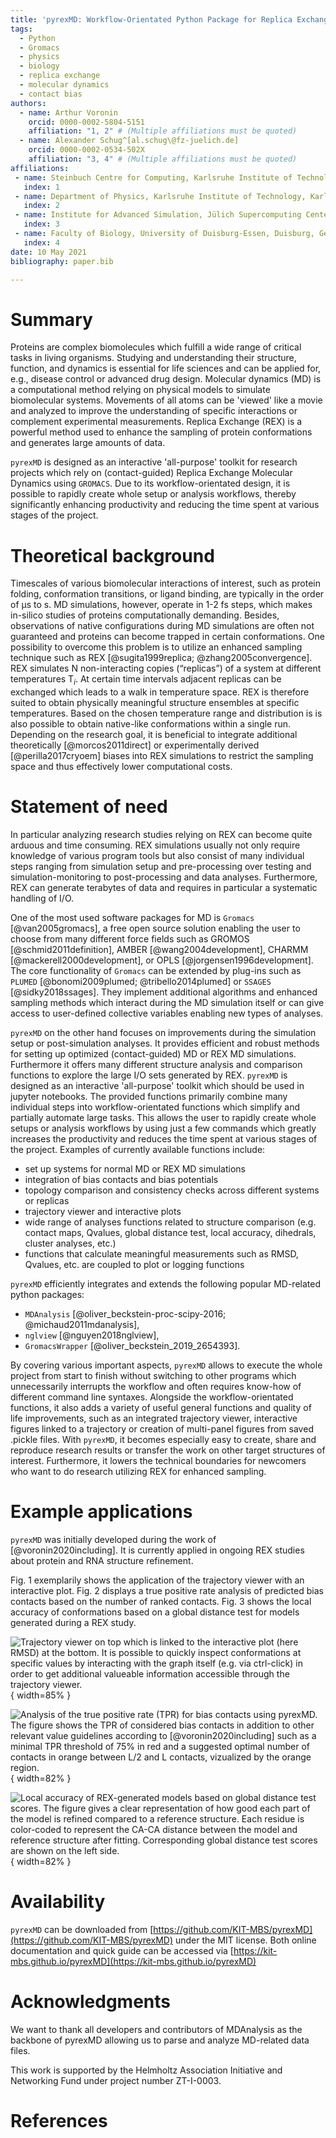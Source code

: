 ```yaml
---
title: 'pyrexMD: Workflow-Orientated Python Package for Replica Exchange Molecular Dynamics'
tags:
  - Python
  - Gromacs
  - physics
  - biology
  - replica exchange
  - molecular dynamics
  - contact bias
authors:
  - name: Arthur Voronin
    orcid: 0000-0002-5804-5151
    affiliation: "1, 2" # (Multiple affiliations must be quoted)
  - name: Alexander Schug^[al.schug\@fz-juelich.de]
    orcid: 0000-0002-0534-502X
    affiliation: "3, 4" # (Multiple affiliations must be quoted)
affiliations:
 - name: Steinbuch Centre for Computing, Karlsruhe Institute of Technology, Eggenstein-Leopoldshafen, Germany
   index: 1
 - name: Department of Physics, Karlsruhe Institute of Technology, Karlsruhe, Germany
   index: 2
 - name: Institute for Advanced Simulation, Jülich Supercomputing Center, Jülich, Germany
   index: 3
 - name: Faculty of Biology, University of Duisburg-Essen, Duisburg, Germany
   index: 4
date: 10 May 2021
bibliography: paper.bib

---
```


# Summary

Proteins are complex biomolecules which fulfill a wide range of critical tasks
in living organisms. Studying and understanding their structure, function, and
dynamics is essential for life sciences and can be applied for, e.g., disease
control or advanced drug design. Molecular dynamics (MD) is a computational
method relying on physical models to simulate biomolecular systems. Movements of
all atoms can be 'viewed' like a movie and analyzed to improve the understanding
of specific interactions or complement experimental measurements. Replica
Exchange (REX) is a powerful method used to enhance the sampling of protein
conformations and generates large amounts of data.

`pyrexMD` is designed as an interactive 'all-purpose' toolkit for research
projects which rely on (contact-guided) Replica Exchange Molecular Dynamics
using `GROMACS`. Due to its workflow-orientated design, it is possible to
rapidly create whole setup or analysis workflows, thereby significantly
enhancing productivity and reducing the time spent at various stages of the
project.


# Theoretical background

Timescales of various biomolecular interactions of interest, such as protein
folding, conformation transitions, or ligand binding, are typically in the order
of µs to s. MD simulations, however, operate in 1-2 fs steps, which makes
in-silico studies of proteins computationally demanding. Besides, observations
of native configurations during MD simulations are often not guaranteed and
proteins can become trapped in certain conformations. One possibility to
overcome this problem is to utilize an enhanced sampling technique such as REX
[@sugita1999replica; @zhang2005convergence]. REX simulates N non-interacting
copies (“replicas”) of a system at different temperatures T$_i$. At certain time
intervals adjacent replicas can be exchanged which leads to a walk in
temperature space. REX is therefore suited to obtain physically meaningful
structure ensembles at specific temperatures. Based on the chosen temperature
range and distribution is is also possible to obtain native-like conformations
within a single run. Depending on the research goal, it is beneficial to
integrate additional theoretically [@morcos2011direct] or experimentally derived
[@perilla2017cryoem] biases into REX simulations to restrict the sampling space
and thus effectively lower computational costs.


# Statement of need

In particular analyzing research studies relying on REX can become quite arduous
and time consuming. REX simulations usually not only require knowledge of
various program tools but also consist of many individual steps ranging from
simulation setup and pre-processing over testing and simulation-monitoring to
post-processing and data analyses. Furthermore, REX can generate terabytes of
data and requires in particular a systematic handling of I/O.

One of the most used software packages for MD is `Gromacs` [@van2005gromacs],
a free open source solution enabling the user to choose from many different
force fields such as  GROMOS [@schmid2011definition], AMBER
[@wang2004development], CHARMM [@mackerell2000development], or OPLS
[@jorgensen1996development]. The core functionality of `Gromacs` can be extended
by plug-ins such as `PLUMED` [@bonomi2009plumed; @tribello2014plumed] or
`SSAGES` [@sidky2018ssages]. They implement additional algorithms and enhanced
sampling methods which interact during the MD simulation itself or can give
access to user-defined collective variables enabling new types of analyses.

`pyrexMD` on the other hand focuses on improvements during the simulation setup
or post-simulation analyses. It provides efficient and robust methods for
setting up optimized (contact-guided) MD or REX MD simulations. Furthermore it
offers many different structure analysis and comparison functions to explore the
large I/O sets generated by REX. `pyrexMD` is designed as an interactive
'all-purpose' toolkit which should be used in jupyter notebooks. The provided
functions primarily combine many individual steps into workflow-orientated
functions which simplify and partially automate large tasks. This allows the
user to rapidly create whole setups or analysis workflows by using just a few
commands which greatly increases the productivity and reduces the time spent at
various stages of the project. Examples of currently available functions include:

- set up systems for normal MD or REX MD simulations
- integration of bias contacts and bias potentials
- topology comparison and consistency checks across different systems or replicas
- trajectory viewer and interactive plots
- wide range of analyses functions related to structure comparison (e.g. contact
maps, Qvalues, global distance test, local accuracy, dihedrals, cluster
analyses, etc.)
- functions that calculate meaningful measurements such as RMSD, Qvalues, etc. are
coupled to plot or logging functions

`pyrexMD` efficiently integrates and extends the following popular MD-related
python packages:

- `MDAnalysis` [@oliver_beckstein-proc-scipy-2016; @michaud2011mdanalysis],
- `nglview` [@nguyen2018nglview],
- `GromacsWrapper` [@oliver_beckstein_2019_2654393].

By covering various important aspects, `pyrexMD` allows to execute the whole project
from start to finish without switching to other programs which unnecessarily
interrupts the workflow and often requires know-how of different command line
syntaxes. Alongside the workflow-orientated functions, it also adds a variety of
useful general functions and quality of life improvements, such as an integrated trajectory
viewer, interactive figures linked to a trajectory or creation of multi-panel
figures from saved .pickle files. With `pyrexMD`, it becomes especially easy to
create, share and reproduce research results or transfer the work on other
target structures of interest. Furthermore, it lowers the technical boundaries
for newcomers who want to do research utilizing REX for enhanced sampling.

# Example applications

`pyrexMD` was initially developed during the work of [@voronin2020including]. It
is currently applied in ongoing REX studies about protein and RNA structure
refinement.

Fig. 1 exemplarily shows the application of the trajectory viewer with an
interactive plot. Fig. 2 displays a true positive rate analysis of predicted
bias contacts based on the number of ranked contacts. Fig. 3 shows the local
accuracy of conformations based on a global distance test for models generated
during a REX study.

![Trajectory viewer on top which is linked to the interactive plot (here RMSD)
at the bottom. It is possible to quickly inspect conformations at specific values by
interacting with the graph itself (e.g. via ctrl-click) in order to get
additional valueable information accessible through the trajectory
viewer.](paper_figs/fig1.png){ width=85% }

![Analysis of the true positive rate (TPR) for bias contacts using `pyrexMD`.
The figure shows the TPR of considered bias contacts in addition to other
relevant value guidelines according to [@voronin2020including] such as a minimal
TPR threshold of 75% in red and a suggested optimal number of contacts in orange
between L/2 and L contacts, vizualized by the orange
region.](paper_figs/fig2.png){ width=82% }

![Local accuracy of REX-generated models based on global distance test scores.
The figure gives a clear representation of how good each part of the model is
refined compared to a reference structure. Each residue is color-coded to
represent the CA-CA distance between the model and reference structure after
fitting. Corresponding global distance test scores are shown on the left
side.](paper_figs/fig3.png){ width=82% }

# Availability

`pyrexMD` can be downloaded from
[https://github.com/KIT-MBS/pyrexMD](https://github.com/KIT-MBS/pyrexMD) under the
MIT license. Both online documentation and quick guide can be accessed via
[https://kit-mbs.github.io/pyrexMD](https://kit-mbs.github.io/pyrexMD)


# Acknowledgments

We want to thank all developers and contributors of MDAnalysis as the
backbone of pyrexMD allowing us to parse and analyze MD-related data files.

This work is supported by the Helmholtz Association Initiative and Networking
Fund under project number ZT-I-0003.

# References
